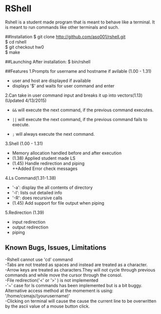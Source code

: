 # RShell

Rshell is a student made program that is meant to behave like a terminal. It is meant to run commands like other terminals and such.

##Installation
$ git clone http://github.com/aso001/rshell.git  
$ cd rshell  
$ git checkout hw0  
$ make  

##Launching
After installation:
$ bin/rshell

##Features
1.Prompts for username and hostname if avilable (1.00 - 1.31)
* user and host are displayed if available
* displays '$' and waits for user command and enter

2.Can take in user command input and breaks it up into vectors(1.13)  (Updated 4/13/2015)
* `&&` will execute the next command, if the previous command executes.

* `||` will execute the next command, if the previous command fails to execute.

* `;` will always execute the next command.

3.Shell (1.00 - 1.31)
* Memory allocation handled before and after execution  
* (1.38) Applied student made LS  
* (1.45) Handle redirection and piping  
++Added Error check messages  

4.Ls Command(1.31-1.38)  
* '-a': display the all contents of directory 
* '-l': lists out detailed info  
* '-R': does recursive calls  
* (1.45) Add support for file output when piping  

5.Redirection (1.39)  
* input redirection  
* output redirection  
* piping  

## Known Bugs, Issues, Limitations 
-Rshell cannot use 'cd' command  
-Tabs are not treated as spaces and instead are treated as a character.  
-Arrow keys are treated as characters.They will not cycle through previous commands and while move the cursor through the consol.  
-File redirection('<' or '>' ) is not implemented  
-'~' case for ls commands has been implemented but is a bit buggy. Alternative access method at the momement is using: '/home/csmajs/(yourusername)'   
-Clicking on terminal will cause the cause the current line to be overwritten by the ascii value of a mouse button click.  
